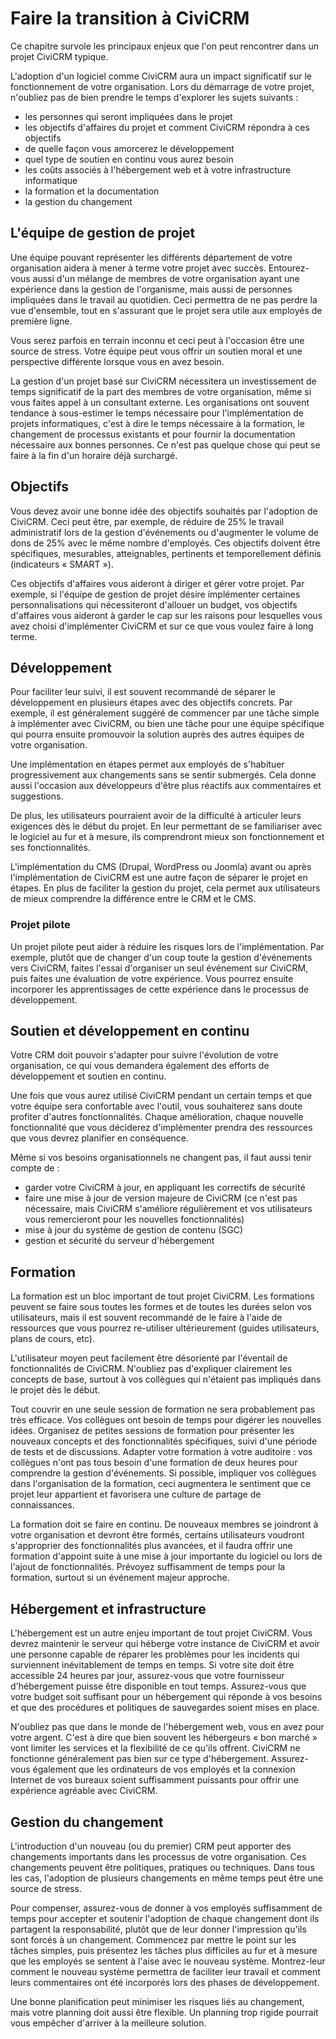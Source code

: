 Faire la transition à CiviCRM
========================

Ce chapitre survole les principaux enjeux que l'on peut rencontrer dans un projet CiviCRM typique.

L'adoption d'un logiciel comme CiviCRM aura un impact significatif sur le fonctionnement de votre organisation. Lors du démarrage de votre projet, n'oubliez pas de bien prendre le temps d'explorer les sujets suivants : 

-   les personnes qui seront impliquées dans le projet
-   les objectifs d'affaires du projet et comment CiviCRM répondra à ces objectifs
-   de quelle façon vous amorcerez le développement
-   quel type de soutien en continu vous aurez besoin
-   les coûts associés à l'hébergement web et à votre infrastructure informatique
-   la formation et la documentation
-   la gestion du changement

L'équipe de gestion de projet
---------------------------

Une équipe pouvant représenter les différents département de votre organisation aidera à mener à terme votre projet avec succès. Entourez-vous aussi d'un mélange de membres de votre organisation ayant une expérience dans la gestion de l'organisme, mais aussi de personnes impliquées dans le travail au quotidien. Ceci permettra de ne pas perdre la vue d'ensemble, tout en s'assurant que le projet sera utile aux employés de première ligne.

Vous serez parfois en terrain inconnu et ceci peut à l'occasion être une source de stress. Votre équipe peut vous offrir un soutien moral et une  perspective différente lorsque vous en avez besoin.

La gestion d'un projet basé sur CiviCRM nécessitera un investissement de temps significatif de la part des membres de votre organisation, même si vous faites appel à un consultant externe. Les organisations ont souvent tendance à sous-estimer le temps nécessaire  pour l'implémentation de projets informatiques, c'est à dire le temps nécessaire à la formation, le changement de processus existants et pour fournir la documentation nécessaire aux bonnes personnes. Ce n'est pas quelque chose qui peut se faire à la fin d'un horaire déjà surchargé.

Objectifs
-----

Vous devez avoir une bonne idée des objectifs souhaités par l'adoption de CiviCRM. Ceci peut être, par exemple, de réduire de 25% le travail administratif lors de la gestion d'événements ou d'augmenter le volume de dons de 25% avec le même nombre d'employés. Ces objectifs doivent être spécifiques, mesurables, atteignables, pertinents et temporellement définis (indicateurs « SMART »).

Ces objectifs d'affaires vous aideront à diriger et gérer votre projet. Par exemple, si l'équipe de gestion de projet désire implémenter certaines personnalisations qui nécessiteront d'allouer un budget, vos objectifs d'affaires vous aideront à garder le cap sur les raisons pour lesquelles vous avez choisi d'implémenter CiviCRM et sur ce que vous voulez faire à long terme.

Développement
-----------

Pour faciliter leur suivi, il est souvent recommandé de séparer le développement en plusieurs étapes avec des objectifs concrets. Par exemple, il est généralement suggéré de commencer par une tâche simple à implémenter avec CiviCRM, ou bien une tâche pour une équipe spécifique qui pourra ensuite promouvoir la solution auprès des autres équipes de votre organisation.

Une implémentation en étapes permet aux employés de s'habituer progressivement aux changements sans se sentir submergés. Cela donne aussi l'occasion aux développeurs d'être plus réactifs aux commentaires et suggestions.

De plus, les utilisateurs pourraient avoir de la difficulté à articuler leurs exigences dès le début du projet. En leur permettant de se familiariser avec le logiciel au fur et à mesure, ils comprendront mieux son fonctionnement et ses fonctionnalités.

L'implémentation du CMS (Drupal, WordPress ou Joomla) avant ou après l'implémentation de CiviCRM est une autre façon de séparer le projet en étapes. En plus de faciliter la gestion du projet, cela permet aux utilisateurs de mieux comprendre la différence entre le CRM et le CMS.

### Projet pilote

Un projet pilote peut aider à réduire les risques lors de l'implémentation. Par exemple, plutôt que de changer d'un coup toute la gestion d'événements vers CiviCRM, faites l'essai d'organiser un seul événement sur CiviCRM, puis faites une évaluation de votre expérience. Vous pourrez ensuite incorporer les apprentissages de cette expérience dans le processus de développement.

Soutien et développement en continu
-------------------------------

Votre CRM doit pouvoir s'adapter pour suivre l'évolution de votre organisation, ce qui vous demandera également des efforts de développement et soutien en continu.

Une fois que vous aurez utilisé CiviCRM pendant un certain temps et que votre équipe sera confortable avec l'outil, vous souhaiterez sans doute profiter d'autres fonctionnalités. Chaque amélioration, chaque nouvelle fonctionnalité que vous déciderez d'implémenter prendra des ressources que vous devrez planifier en conséquence.

Même si vos besoins organisationnels ne changent pas, il faut aussi tenir compte de :

-  garder votre CiviCRM à jour, en appliquant les correctifs de sécurité
-  faire une mise à jour de version majeure de CiviCRM (ce n'est pas nécessaire, mais CiviCRM s'améliore régulièrement et vos utilisateurs vous remercieront pour les nouvelles fonctionnalités)
-  mise à jour du système de gestion de contenu (SGC)
-  gestion et sécurité du serveur d'hébergement

Formation
--------

La formation est un bloc important de tout projet CiviCRM. Les formations peuvent se faire sous toutes les formes et de toutes les durées selon vos utilisateurs, mais il est souvent recommandé de le faire à l'aide de ressources que vous pourrez re-utiliser ultérieurement (guides utilisateurs, plans de cours, etc).

L'utilisateur moyen peut facilement être désorienté par l'éventail de fonctionnalités de CiviCRM. N'oubliez pas d'expliquer clairement les concepts de base, surtout à vos collègues qui n'étaient pas impliqués dans le projet dès le début.

Tout couvrir en une seule session de formation ne sera probablement pas très efficace. Vos collègues ont besoin de temps pour digérer les nouvelles idées. Organisez de petites sessions de formation pour présenter les nouveaux concepts et des fonctionnalités spécifiques, suivi d'une période de tests et de discussions. Adapter votre formation à votre auditoire : vos collègues n'ont pas tous besoin d'une formation de deux heures pour comprendre la gestion d'événements. Si possible, impliquer vos collègues dans l'organisation de la formation, ceci augmentera le sentiment que ce projet leur appartient et favorisera une culture de partage de connaissances.

La formation doit se faire en continu. De nouveaux membres se joindront à votre organisation et devront être formés, certains utilisateurs voudront s'approprier des fonctionnalités plus avancées, et il faudra offrir une formation d'appoint suite à une mise à jour importante du logiciel ou lors de l'ajout de fonctionnalités. Prévoyez suffisamment de temps pour la formation, surtout si un événement majeur approche.

Hébergement et infrastructure
--------------------------

L'hébergement est un autre enjeu important de tout projet CiviCRM. Vous devrez maintenir le serveur qui héberge votre instance de CiviCRM et avoir une personne capable de réparer les problèmes pour les incidents qui surviennent inévitablement de temps en temps. Si votre site doit être accessible 24 heures par jour, assurez-vous que votre fournisseur d'hébergement puisse être disponible en tout temps. Assurez-vous que votre budget soit suffisant pour un hébergement qui réponde à vos besoins et que des procédures et politiques de sauvegardes soient mises en place.

N'oubliez pas que dans le monde de l'hébergement web, vous en avez pour votre argent. C'est à dire que bien souvent les hébergeurs « bon marché » vont limiter les services et la flexibilité de ce qu'ils offrent. CiviCRM ne fonctionne généralement pas bien sur ce type d'hébergement. Assurez-vous également que les ordinateurs de vos employés et la connexion Internet de vos bureaux soient suffisamment puissants pour offrir une expérience agréable avec CiviCRM.

Gestion du changement
-----------------

L'introduction d'un nouveau (ou du premier) CRM peut apporter des changements importants dans les processus de votre organisation. Ces changements peuvent être politiques, pratiques ou techniques. Dans tous les cas, l'adoption de plusieurs changements en même temps peut être une source de stress.

Pour compenser, assurez-vous de donner à vos employés suffisamment de temps pour accepter et soutenir l'adoption de chaque changement dont ils partagent la responsabilité, plutôt que de leur donner l'impression qu'ils sont forcés à un changement. Commencez par mettre le point sur les tâches simples, puis présentez les tâches plus difficiles au fur et à mesure que les employés se sentent à l'aise avec le nouveau système. Montrez-leur comment le nouveau système permettra de faciliter leur travail et comment leurs commentaires ont été incorporés lors des phases de développement.

Une bonne planification peut minimiser les risques liés au changement, mais votre planning doit aussi être flexible. Un planning  trop rigide pourrait vous empêcher d'arriver à la meilleure solution.

